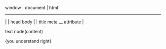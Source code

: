window
    |
    document
    |
    html
---   ---
 |     |
 head  body
 |    |
 title meta __ attribute
 |

 text node(content)

 {you understand right}